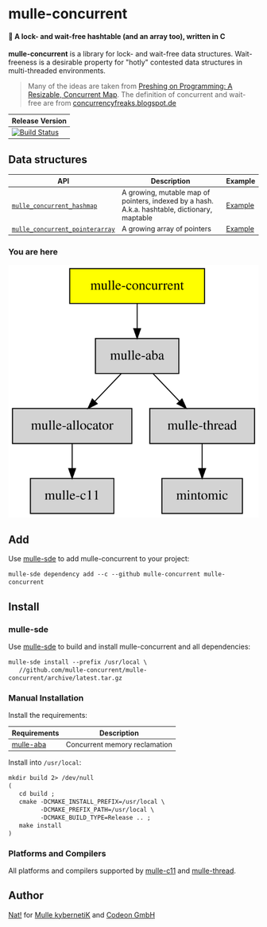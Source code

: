 # mulle-concurrent

#### 📶 A lock- and wait-free hashtable (and an array too), written in C

**mulle-concurrent** is a library for lock- and wait-free data structures.
Wait-freeness is a desirable property for "hotly" contested data structures
in multi-threaded environments.

> Many of the ideas are taken from [Preshing on Programming: A Resizable, Concurrent Map](http://preshing.com/20160222/a-resizable-concurrent-map/).
> The definition of concurrent and wait-free are from [concurrencyfreaks.blogspot.de](http://concurrencyfreaks.blogspot.de/2013/05/lock-free-and-wait-free-definition-and.html)


| Release Version
|-----------------------------------
[![Build Status](//github.com/mulle-concurrent/mulle-concurrent/CI/badge.svg?branch=release)](//github.com/mulle-concurrent/mulle-concurrent) | ![Mulle kybernetiK tag](//img.shields.io/github/tag/mulle-concurrent/mulle-concurrent.svg?branch=release) [![Build Status](//github.com/mulle-concurrent/mulle-concurrent/CI/badge.svg?branch=release)](//github.com/mulle-concurrent/mulle-concurrent)

## Data structures

API                                                   | Description    | Example
------------------------------------------------------|----------------|---------
[`mulle_concurrent_hashmap`](dox/API_HASHMAP.md)      | A growing, mutable map of pointers, indexed by a hash. A.k.a. hashtable, dictionary, maptable | [Example](test/hashmap/example.c)
[`mulle_concurrent_pointerarray`](dox/API_POINTERARRAY.md) | A growing array of pointers                                                              | [Example](test/array/example.c)



### You are here

![Overview](overview.dot.svg)


## Add

Use [mulle-sde](//github.com/mulle-sde) to add mulle-concurrent to your project:

```
mulle-sde dependency add --c --github mulle-concurrent mulle-concurrent
```

## Install

### mulle-sde

Use [mulle-sde](//github.com/mulle-sde) to build and install mulle-concurrent and all dependencies:

```
mulle-sde install --prefix /usr/local \
   //github.com/mulle-concurrent/mulle-concurrent/archive/latest.tar.gz
```

### Manual Installation


Install the requirements:

Requirements                                         | Description
-----------------------------------------------------|-----------------------
[mulle-aba](//github.com/mulle-concurrent/mulle-aba) | Concurrent memory reclamation


Install into `/usr/local`:

```
mkdir build 2> /dev/null
(
   cd build ;
   cmake -DCMAKE_INSTALL_PREFIX=/usr/local \
         -DCMAKE_PREFIX_PATH=/usr/local \
         -DCMAKE_BUILD_TYPE=Release .. ;
   make install
)
```

### Platforms and Compilers

All platforms and compilers supported by
[mulle-c11](//github.com/mulle-c/mulle-c11) and
[mulle-thread](//github.com/mulle-concurrent/mulle-thread).


## Author

[Nat!](//www.mulle-kybernetik.com/weblog) for
[Mulle kybernetiK](//www.mulle-kybernetik.com) and
[Codeon GmbH](//www.codeon.de)
